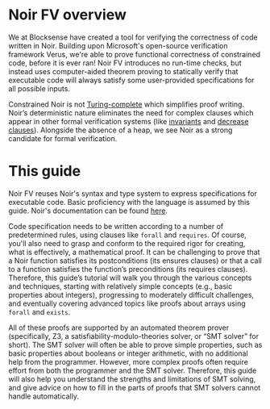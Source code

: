 # Noir FV overview

We at Blocksense have created a tool for verifying the correctness of code written in Noir. Building upon Microsoft's open-source verification framework Verus, we're able to prove functional correctness of constrained code, before it is ever ran! Noir FV introduces no run-time checks, but instead uses computer-aided theorem proving to statically verify that executable code will always satisfy some user-provided specifications for all possible inputs.  

Constrained Noir is not [Turing-complete](https://en.wikipedia.org/wiki/Turing_completeness) which simplifies proof writing. Noir’s deterministic nature eliminates the need for complex clauses which appear in other formal verification systems (like [invariants](https://viperproject.github.io/prusti-dev/user-guide/tour/loop_invariants.html?#loop-invariants) and [decrease clauses](https://verus-lang.github.io/verus/guide/reference-decreases.html?#the-decreases-measure)). Alongside the absence of a heap, we see Noir as a strong candidate for formal verification.


# This guide

Noir FV reuses Noir's syntax and type system to express specifications for executable code. Basic proficiency with the language is assumed by this guide. Noir's documentation can be found [here](https://noir-lang.org/docs).

Code specification needs to be written according to a number of predetermined rules, using clauses like `forall` and `requires`. Of course, you'll also need to grasp and conform to the required rigor for creating, what is effectively, a mathematical proof. It can be challenging to prove that a Noir function satisfies its postconditions (its ensures clauses) or that a call to a function satisfies the function’s preconditions (its requires clauses). Therefore, this guide’s tutorial will walk you through the various concepts and techniques, starting with relatively simple concepts (e.g., basic properties about integers), progressing to moderately difficult challenges, and eventually covering advanced topics like proofs about arrays using `forall` and `exists`.

All of these proofs are supported by an automated theorem prover (specifically, Z3, a satisfiability-modulo-theories solver, or “SMT solver” for short). The SMT solver will often be able to prove simple properties, such as basic properties about booleans or integer arithmetic, with no additional help from the programmer. However, more complex proofs often require effort from both the programmer and the SMT solver. Therefore, this guide will also help you understand the strengths and limitations of SMT solving, and give advice on how to fill in the parts of proofs that SMT solvers cannot handle automatically.
